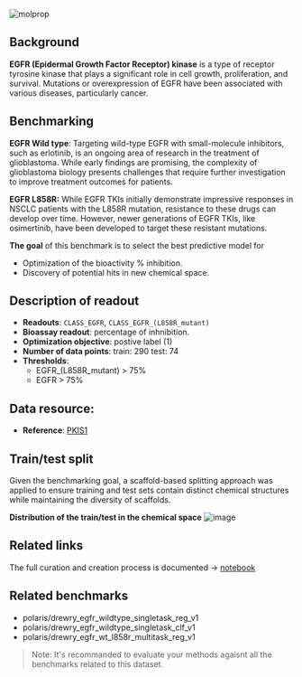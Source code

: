 ![molprop](https://storage.googleapis.com/polaris-public/icons/icons8-fox-60-kinases.png)


## Background
**EGFR (Epidermal Growth Factor Receptor) kinase** is a type of receptor tyrosine kinase that plays a significant role in cell growth, proliferation, and survival. Mutations or overexpression of EGFR have been associated with various diseases, particularly cancer.

## Benchmarking
 **EGFR Wild type**:  Targeting wild-type EGFR with small-molecule inhibitors, such as erlotinib, is an ongoing area of research in the treatment of glioblastoma. While early findings are promising, the complexity of glioblastoma biology presents challenges that require further investigation to improve treatment outcomes for patients.

 **EGFR L858R:** While EGFR TKIs initially demonstrate impressive responses in NSCLC patients with the L858R mutation, resistance to these drugs can develop over time. However, newer generations of EGFR TKIs, like osimertinib, have been developed to target these resistant mutations.

**The goal** of this benchmark is to select the best predictive model for 
- Optimization of the bioactivity % inhibition.
- Discovery of potential hits in new chemical space.

## Description of readout 
- **Readouts**: `CLASS_EGFR`, `CLASS_EGFR_(L858R_mutant)`
- **Bioassay readout**: percentage of inhnibition.
- **Optimization objective**: postive label (1)
- **Number of data points**: train:  290 test:  74
- **Thresholds**: 
    - EGFR_(L858R_mutant) > 75%
    - EGFR > 75%

## Data resource: 
- **Reference**: [PKIS1](https://pubmed.ncbi.nlm.nih.gov/26501955)


## Train/test split
Given the benchmarking goal, a scaffold-based splitting approach was applied to ensure training and test sets contain distinct chemical structures while maintaining the diversity of scaffolds.

**Distribution of the train/test in the chemical space**
![image](https://storage.googleapis.com/polaris-public/datasets/kinases/egfr/figures/egfr_wt_l858r_v1_tnse_scaffold_split.png)


## Related links
The full curation and creation process is documented -> [notebook](https://github.com/polaris-hub/polaris-recipes/blob/main/03_Kinases/EGFR)

## Related benchmarks
- polaris/drewry_egfr_wildtype_singletask_reg_v1
- polaris/drewry_egfr_wildtype_singletask_clf_v1
- polaris/drewry_egfr_wt_l858r_multitask_reg_v1
> Note: It's recommanded to evaluate your methods agaisnt all the benchmarks related to this dataset. 
